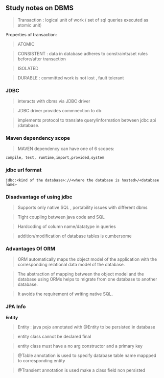## Study notes on DBMS

> Transaction : logical unit of work ( set of sql queries executed as atomic unit)

Properties of transaction:
> ATOMIC

> CONSISTENT : data in database adheres to constraints/set rules before/after transaction

> ISOLATED 

> DURABLE : committed work is not lost , fault tolerant


### JDBC 

> interacts with dbms via JDBC driver 

> JDBC driver provides commnection to db

> implements protocol to translate query/information between jdbc api /database.



### Maven dependency scope

> MAVEN dependency can have one of  6 scopes:

`compile, test, runtime,import,provided,system`


### jdbc url format

`jdbc:<kind of the database>://<where the database is hosted>/<database name>`


### Disadvantage of using jdbc

> Supports only native SQL , portability issues with different dbms

> Tight coupling between java code and SQL

> Hardcoding of column name/datatype in queries

> addition/modification of database tables is cumbersome


### Advantages Of ORM

> ORM automatically maps the object model of the application with the corresponding relational data model of the database.

> The abstraction of mapping between the object model and the database using ORMs helps to migrate from one database to another database.  

> It avoids the requirement of writing native SQL.



### JPA Info

**Entity**

> Entity :  java pojo annotated with @Entity to be persisted in database

> entity class cannot be declared final

> entity class must have a no arg constructor and a primary key

> @Table annotation is used to specify database table name mappped to corresponding entity

> @Transient annotation is used make a class field non persisted 
